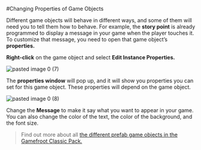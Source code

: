 #Changing Properties of Game Objects

Different game objects will behave in different ways, and some of them will need you to tell them how to behave. For example, the **story point** is already programmed to display a message in your game when the player touches it. To customize that message, you need to open that game object’s **properties.**

**Right-click** on the game object and select **Edit Instance Properties.**

![pasted image 0 (7)](assets/pasted_image_0_7.png)


The **properties window** will pop up, and it will show you properties you can set for this game object. These properties will depend on the game object. 

![pasted image 0 (8)](assets/pasted_image_0_8.png)

Change the **Message** to make it say what you want to appear in your game. You can also change the color of the text, the color of the background, and the font size.

>Find out more about all [the different prefab game objects in the Gamefroot Classic Pack.](http://gamefroot.com/knowledgebase/#classic-prefabs)